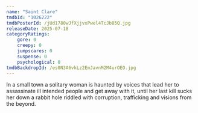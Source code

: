 ```yaml
---
name: "Saint Clare"
tmdbId: "1026222"
tmdbPosterId: /jUd1780wJfXjjvxPwel4TcJb85Q.jpg
releaseDate: 2025-07-18
categoryRatings:
    gore: 0
    creepy: 0
    jumpscares: 0
    suspense: 0
    psychological: 0
tmdbBackdropId: /es0N3A6vkLz2EmJavnM2M4urOEO.jpg
---
```

In a small town a solitary woman is haunted by voices that lead her to assassinate ill intended people and get away with it, until her last kill sucks her down a rabbit hole riddled with corruption, trafficking and visions from the beyond.

